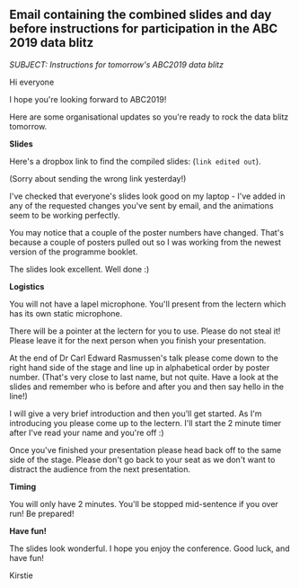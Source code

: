 ## Email containing the combined slides and day before instructions for participation in the ABC 2019 data blitz

*SUBJECT: Instructions for tomorrow's ABC2019 data blitz*

Hi everyone

I hope you're looking forward to ABC2019!

Here are some organisational updates so you're ready to rock the data blitz tomorrow.

**Slides**

Here's a dropbox link to find the compiled slides: (`link edited out`).

(Sorry about sending the wrong link yesterday!)

I've checked that everyone's slides look good on my laptop - I've added in any of the requested changes you've sent by email, and the animations seem to be working perfectly.

You may notice that a couple of the poster numbers have changed.
That's because a couple of posters pulled out so I was working from the newest version of the programme booklet.

The slides look excellent.
Well done :)

**Logistics**

You will not have a lapel microphone.
You'll present from the lectern which has its own static microphone.

There will be a pointer at the lectern for you to use.
Please do not steal it!
Please leave it for the next person when you finish your presentation.

At the end of Dr Carl Edward Rasmussen's talk please come down to the right hand side of the stage and line up in alphabetical order by poster number.
(That's very close to last name, but not quite.
Have a look at the slides and remember who is before and after you and then say hello in the line!)

I will give a very brief introduction and then you'll get started. As I'm introducing you please come up to the lectern. I'll start the 2 minute timer after I've read your name and you're off :)

Once you've finished your presentation please head back off to the same side of the stage. Please don't go back to your seat as we don't want to distract the audience from the next presentation.


**Timing**

You will only have 2 minutes. You'll be stopped mid-sentence if you over run! Be prepared!


**Have fun!**

The slides look wonderful.
I hope you enjoy the conference.
Good luck, and have fun!

Kirstie
